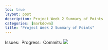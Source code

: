 ```yaml
---
toc: true
layout: post
description: Project Week 2 Summary of Points
categories: [markdown]
title: "Project Week 2 Summary of Points"
---
```

Issues:
![]()
Progress:
![]()
Commits:
![](https://awesomescreenshot.s3.amazonaws.com/image/2872977/33796344-dc5fd44e273fa23cb2507016f0f6658e.png?X-Amz-Algorithm=AWS4-HMAC-SHA256&X-Amz-Credential=AKIAJSCJQ2NM3XLFPVKA%2F20221026%2Fus-east-1%2Fs3%2Faws4_request&X-Amz-Date=20221026T220835Z&X-Amz-Expires=28800&X-Amz-SignedHeaders=host&X-Amz-Signature=428b530c8c9b1bc7bc4337bfda9d6e3e2635a9122b20dfb3890cf767114fab13)
